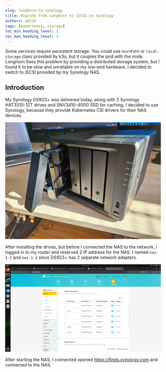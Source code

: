 ```yaml
---
slug: longhorn-to-synology
title: Migrate from Longhorn to iSCSI on Synology
authors: adzik
tags: [kubernetes, storage]
toc_min_heading_level: 2
toc_max_heading_level: 3
---
```


Some services require persistent storage. You could use `hostPath` or `local-storage` class provided by k3s,
but it couples the pod with the node. Longhorn fixes this problem by providing a distributed storage system,
but I found it to be slow and unreliable on my low-end hardware. I decided to switch to iSCSI provided by my Synology NAS.

<!-- truncate -->

## Introduction

My Synology DS923+ was delivered today, along with 2 Synology HAT3310-12T drives and SNV3410-400G SSD for caching.
I decided to use Synology, because they provide Kubernetes CSI drivers for their NAS devices.

![Synology DS923+](./nas.webp)

After installing the drives, but before I connected the NAS to the network, I logged in to my router
and reserved 2 IP address for the NAS. I named `nas-1-1` and `nas-1-2` since DS923+ has 2 separate network adapters.

![Router IP reservation](./dhcp.webp)

After starting the NAS, I connected opened <https://finds.synology.com> and connected to the NAS.
